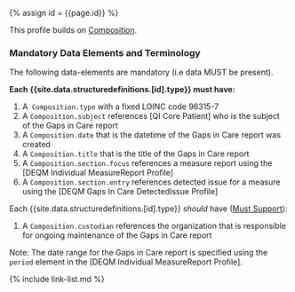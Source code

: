 
{% assign id = {{page.id}} %}

This profile builds on [Composition](https://www.hl7.org/fhir/composition.html).

### Mandatory Data Elements and Terminology

The following data-elements are mandatory (i.e data MUST be present).

**Each {{site.data.structuredefinitions.[id].type}} must have:**

1. A` Composition.type` with a fixed LOINC code 96315-7
1. A `Composition.subject` references [QI Core Patient] who is the subject of the Gaps in Care report
1. A `Composition.date` that is the datetime of the Gaps in Care report was created
1. A `Composition.title` that is the title of the Gaps in Care report
1. A `Composition.section.focus` references a measure report using the [DEQM Individual MeasureReport Profile]
1. A `Composition.section.entry` references detected issue for a measure using the [DEQM Gaps In Care DetectedIssue Profile]

Each {{site.data.structuredefinitions.[id].type}} *should* have ([Must Support](guidance.html#must-support)):

1. A `Composition.custodian` references the organization that is responsible for ongoing maintenance of the Gaps in Care report

Note:  The date range for the Gaps in Care report is specified using the `period` element in the [DEQM Individual MeasureReport Profile].

<!-- ### Examples-->

<!--{% include list-simple-organizations.xhtml %} -->

{% include link-list.md %}
